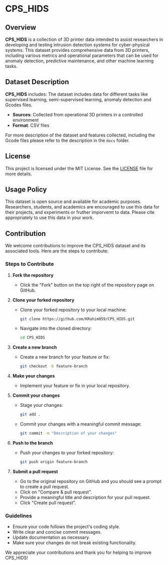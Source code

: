 # CPS_HIDS
## Overview

**CPS_HIDS** is a collection of 3D printer data intended to assist researchers in developing and testing intrusion detection systems for cyber-physical systems. This dataset provides comprehensive data from 3D printers, including various metrics and operational parameters that can be used for anomaly detection, predictive maintenance, and other machine learning tasks.
## Dataset Description

**CPS_HIDS** includes:
The dataset includes data for different tasks like supervised learning, semi-supervised learning, anomaly detection and Gcodes files.


- **Sources**: Collected from operational 3D printers in a controlled environment
- **Format**: CSV files
  
For more description of the dataset and features collected, including the Gcode files please refer to the description in the `docs` folder.
## License

This project is licensed under the MIT License. See the [LICENSE](LICENSE) file for more details.
## Usage Policy
This dataset is open source and available for academic purposes. Researchers, students, and academics are encouraged to use this data for their projects, and experiments or fruther imporvemt to data. Please cite appropriately to use this data in your work. 

## Contribution

We welcome contributions to improve the CPS_HIDS dataset and its associated tools. Here are the steps to contribute:

### Steps to Contribute

1. **Fork the repository**
   - Click the "Fork" button on the top right of the repository page on GitHub.

2. **Clone your forked repository**
   - Clone your forked repository to your local machine:
     ```bash
     git clone https://github.com/KRahim859/CPS_HIDS.git
     ```
   - Navigate into the cloned directory:
     ```bash
     cd CPS_HIDS
     ```

3. **Create a new branch**
   - Create a new branch for your feature or fix:
     ```bash
     git checkout -b feature-branch
     ```

4. **Make your changes**
   - Implement your feature or fix in your local repository.

5. **Commit your changes**
   - Stage your changes:
     ```bash
     git add .
     ```
   - Commit your changes with a meaningful commit message:
     ```bash
     git commit -m "Description of your changes"
     ```

6. **Push to the branch**
   - Push your changes to your forked repository:
     ```bash
     git push origin feature-branch
     ```

7. **Submit a pull request**
   - Go to the original repository on GitHub and you should see a prompt to create a pull request.
   - Click on "Compare & pull request".
   - Provide a meaningful title and description for your pull request.
   - Click "Create pull request".

### Guidelines

- Ensure your code follows the project's coding style.
- Write clear and concise commit messages.
- Update documentation as necessary.
- Make sure your changes do not break existing functionality.

We appreciate your contributions and thank you for helping to improve CPS_HIDS!

